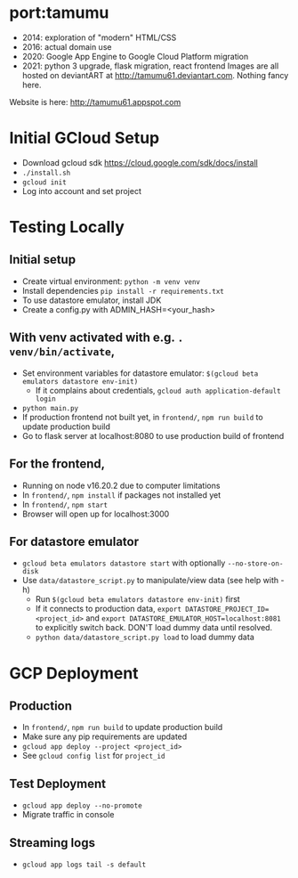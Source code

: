 # port:tamumu
* 2014: exploration of "modern" HTML/CSS
* 2016: actual domain use
* 2020: Google App Engine to Google Cloud Platform migration
* 2021: python 3 upgrade, flask migration, react frontend
Images are all hosted on deviantART at http://tamumu61.deviantart.com. Nothing fancy here.

Website is here: http://tamumu61.appspot.com

# Initial GCloud Setup
* Download gcloud sdk https://cloud.google.com/sdk/docs/install
* `./install.sh`
* `gcloud init`
* Log into account and set project

# Testing Locally
## Initial setup
* Create virtual environment: `python -m venv venv`
* Install dependencies `pip install -r requirements.txt`
* To use datastore emulator, install JDK
* Create a config.py with ADMIN_HASH=<your_hash>

## With venv activated with e.g. `. venv/bin/activate`,
* Set environment variables for datastore emulator: `$(gcloud beta emulators datastore env-init)`
    * If it complains about credentials, `gcloud auth application-default login`
* `python main.py`
* If production frontend not built yet, in `frontend/`, `npm run build` to update production build
* Go to flask server at localhost:8080 to use production build of frontend

## For the frontend,
* Running on node v16.20.2 due to computer limitations
* In `frontend/`, `npm install` if packages not installed yet
* In `frontend/`, `npm start`
* Browser will open up for localhost:3000

## For datastore emulator
* `gcloud beta emulators datastore start` with optionally `--no-store-on-disk`
* Use `data/datastore_script.py` to manipulate/view data (see help with -h)
    * Run `$(gcloud beta emulators datastore env-init)` first
    * If it connects to production data, `export DATASTORE_PROJECT_ID=<project_id>` and `export DATASTORE_EMULATOR_HOST=localhost:8081` to explicitly switch back. DON'T load dummy data until resolved.
    * `python data/datastore_script.py load` to load dummy data

# GCP Deployment
## Production
* In `frontend/`, `npm run build` to update production build
* Make sure any pip requirements are updated
* `gcloud app deploy --project <project_id>`
* See `gcloud config list` for `project_id`

## Test Deployment
* `gcloud app deploy --no-promote`
* Migrate traffic in console

## Streaming logs
* `gcloud app logs tail -s default`